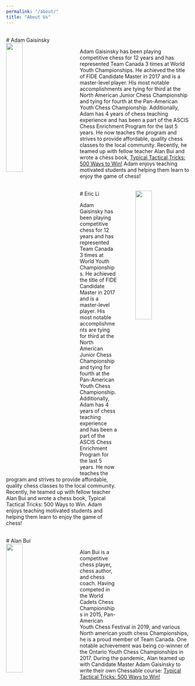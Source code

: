 ```yaml
---
permalink: "/about/"
title: "About Us"
---
```


<br>
# Adam Gaisinsky
<br>
<img style="float: left; padding-right: 50px" src="https://alanbui1.github.io/chess-website/assets/images/adam.png"  width="30%" height="30%" >

Adam Gaisinsky has been playing competitive chess for 12 years and has represented Team Canada 3 times at World Youth Championships. He achieved the title of FIDE Candidate Master in 2017 and is a master-level player. His most notable accomplishments are tying for third at the North American Junior Chess Championship and tying for fourth at the Pan-American Youth Chess Championship. Additionally, Adam has 4 years of chess teaching experience and has been a part of the ASCIS Chess Enrichment Program for the last 5 years. He now teaches the program and strives to provide affordable, quality chess classes to the local community. Recently, he teamed up with fellow teacher Alan Bui and wrote a chess book, [Typical Tactical Tricks: 500 Ways to Win!](https://www.chessable.com/typical-tactical-tricks-500-ways-to-win/course/77784/) Adam enjoys teaching motivated students and helping them learn to enjoy the game of chess!


<br>
# Eric Li
<img style="float: right; padding-left: 50px" src="https://alanbui1.github.io/chess-website/assets/images/adam.png"  width="30%" height="30%" >
<p>
Adam Gaisinsky has been playing competitive chess for 12 years and has represented Team Canada 3 times at World Youth Championships. He achieved the title of FIDE Candidate Master in 2017 and is a master-level player. His most notable accomplishments are tying for third at the North American Junior Chess Championship and tying for fourth at the Pan-American Youth Chess Championship. Additionally, Adam has 4 years of chess teaching experience and has been a part of the ASCIS Chess Enrichment Program for the last 5 years. He now teaches the program and strives to provide affordable, quality chess classes to the local community. Recently, he teamed up with fellow teacher Alan Bui and wrote a chess book, Typical Tactical Tricks: 500 Ways to Win. Adam enjoys teaching motivated students and helping them learn to enjoy the game of chess!
</p>

<br>
# Alan Bui
<br>
<img style="float: left; padding-right: 50px" src="https://alanbui1.github.io/chess-website/assets/images/alan.jpeg"  width="30%" height="30%" >

Alan Bui is a competitive chess player, chess author, and chess coach. Having competed in the World Cadets Chess Championships in 2015, Pan-American Youth Chess Festival in 2019, and various North american youth chess Championships, he is a proud member of Team Canada. One notable achievement was being co-winner of the Ontario Youth Chess Championships in 2017. During the pandemic, Alan teamed up with Candidate Master Adam Gaisinsky to write their own Chessable course: [Typical Tactical Tricks: 500 Ways to Win!](https://www.chessable.com/typical-tactical-tricks-500-ways-to-win/course/77784/)


<!-- ## Body text

Lorem ipsum dolor sit amet, test link adipiscing elit. **This is strong**. Nullam dignissim convallis est. Quisque aliquam.


{: .image-right}

*This is emphasized*. Donec faucibus. Nunc iaculis suscipit dui. 53 = 125. Water is H2O. Nam sit amet sem. Aliquam libero nisi, imperdiet at, tincidunt nec, gravida vehicula, nisl. The New York Times (That’s a citation). Underline.Maecenas ornare tortor. Donec sed tellus eget sapien fringilla nonummy. Mauris a ante. Suspendisse quam sem, consequat at, commodo vitae, feugiat in, nunc. Morbi imperdiet augue quis tellus.

HTML and CSS are our tools. Mauris a ante. Suspendisse quam sem, consequat at, commodo vitae, feugiat in, nunc. Morbi imperdiet augue quis tellus. Praesent mattis, massa quis luctus fermentum, turpis mi volutpat justo, eu volutpat enim diam eget metus.

### Blockquotes

> Lorem ipsum dolor sit amet, test link adipiscing elit. Nullam dignissim convallis est. Quisque aliquam.

## List Types

### Ordered Lists

1. Item one
   1. sub item one
   2. sub item two
   3. sub item three
2. Item two

### Unordered Lists

* Item one
* Item two
* Item three

## Tables

| Header1 | Header2 | Header3 |
|:--------|:-------:|--------:|
| cell1   | cell2   | cell3   |
| cell4   | cell5   | cell6   |
|----
| cell1   | cell2   | cell3   |
| cell4   | cell5   | cell6   |
|=====
| Foot1   | Foot2   | Foot3
{: rules="groups"}

## Code Snippets

```css
#container {
  float: left;
  margin: 0 -240px 0 0;
  width: 100%;
}
```

## Buttons

Make any link standout more when applying the `.btn` class.

```html
<a href="#" class="btn btn--success">Success Button</a>
```

<div markdown="0"><a href="#" class="btn">Primary Button</a></div>
<div markdown="0"><a href="#" class="btn btn--success">Success Button</a></div>
<div markdown="0"><a href="#" class="btn btn--warning">Warning Button</a></div>
<div markdown="0"><a href="#" class="btn btn--danger">Danger Button</a></div>
<div markdown="0"><a href="#" class="btn btn--info">Info Button</a></div>

## Notices

**Watch out!** You can also add notices by appending `{: .notice}` to a paragraph.
{: .notice} -->